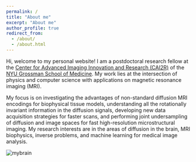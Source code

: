 ```yaml
---
permalink: /
title: "About me"
excerpt: "About me"
author_profile: true
redirect_from: 
  - /about/
  - /about.html
---
```


Hi, welcome to my personal website! I am a postdoctoral research fellow at the [Center for Advanced Imaging Innovation and Research (CAI2R)](https://cai2r.net) of the [NYU Grossman School of Medicine](https://med.nyu.edu/). My work lies at the intersection of physics and computer science with applications on magnetic resonance imaging (MRI). 

My focus is on investigating the advantages of non-standard diffusion MRI encodings for biophysical tissue models, understanding all the rotationally invariant information in the diffusion signals, developing new data acquisition strategies for faster scans, and performing joint undersampling of diffusion and image spaces for fast high-resolution microstructural imaging. My research interests are in the areas of diffusion in the brain, MRI biophysics, inverse problems, and machine learning for medical image analysis.

![mybrain](https://github.com/user-attachments/assets/3178dd83-04a5-46b3-afd7-9b6b52b0cf7d)


